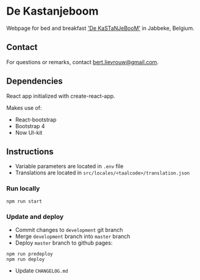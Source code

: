 # De Kastanjeboom
Webpage for bed and breakfast ['De KaSTaNJeBooM'](https://www.dekastanjeboom.be) in Jabbeke, Belgium.

## Contact
For questions or remarks, contact [bert.lievrouw@gmail.com](mailto:bert.lievrouw@gmail.com).

## Dependencies
React app initialized with create-react-app.

Makes use of:
- React-bootstrap
- Bootstrap 4
- Now UI-kit

## Instructions
- Variable parameters are located in `.env` file
- Translations are located in `src/locales/<taalcode>/translation.json`

### Run locally
```
npm run start
```

### Update and deploy
- Commit changes to `development` git branch
- Merge `development` branch into `master` branch
- Deploy `master` branch to github pages:
```
npm run predeploy
npm run deploy
```
- Update `CHANGELOG.md`